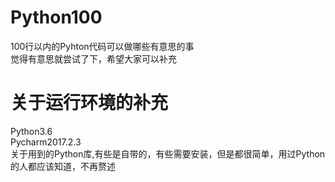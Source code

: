 # Python100
100行以内的Pyhton代码可以做哪些有意思的事<br>
觉得有意思就尝试了下，希望大家可以补充<br>
# 关于运行环境的补充
Python3.6<br>
Pycharm2017.2.3<br>
关于用到的Python库,有些是自带的，有些需要安装，但是都很简单，用过Python的人都应该知道，不再赘述
